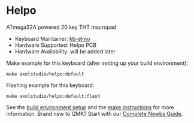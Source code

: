 # Helpo

ATmega32A powered 20 key THT macropad

* Keyboard Maintainer: [kb-elmo](https://github.com/kb-elmo)
* Hardware Supported: Helpo PCB
* Hardware Availability: will be added later

Make example for this keyboard (after setting up your build environment):

    make axolstudio/helpo:default

Flashing example for this keyboard:

    make axolstudio/helpo:default:flash

See the [build environment setup](https://docs.qmk.fm/#/getting_started_build_tools) and the [make instructions](https://docs.qmk.fm/#/getting_started_make_guide) for more information. Brand new to QMK? Start with our [Complete Newbs Guide](https://docs.qmk.fm/#/newbs).
